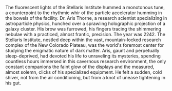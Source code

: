 The fluorescent lights of the Stellaris Institute hummed a monotonous tune, a counterpoint to the rhythmic whir of the particle accelerator humming in the bowels of the facility.  Dr. Aris Thorne, a research scientist specializing in astroparticle physics, hunched over a sprawling holographic projection of a galaxy cluster.  His brow was furrowed, his fingers tracing the shimmering nebulae with a practiced, almost frantic, precision.  The year was 2242.  The Stellaris Institute, nestled deep within the vast, mountain-locked research complex of the New Colorado Plateau, was the world's foremost center for studying the enigmatic nature of dark matter.  Aris, gaunt and perpetually sleep-deprived,  had devoted his life to unraveling its mysteries, spending countless hours immersed in this cavernous research environment, the only constant companions the faint glow of the displays and the measured, almost solemn, clicks of his specialized equipment.  He felt a sudden, cold shiver, not from the air conditioning, but from a knot of unease tightening in his gut.
